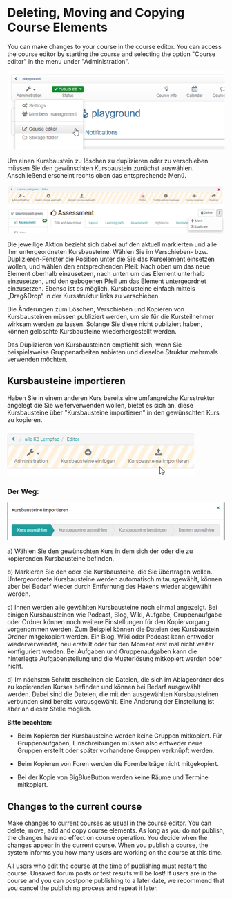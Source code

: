 # Deleting, Moving and Copying Course Elements

You can make changes to your course in the course editor. You can access the course editor by starting the course and selecting the option "Course editor"
in the menu under "Administration".

![](assets/course_editor_13.png)

Um einen Kursbaustein zu löschen zu duplizieren oder zu verschieben müssen Sie den gewünschten Kursbaustein zunächst auswählen. Anschließend erscheint rechts oben das entsprechende Menü.

![](assets/delete_move.png)

Die jeweilige Aktion bezieht sich dabei auf den aktuell markierten und alle ihm untergeordneten Kursbausteine. Wählen Sie im Verschieben- bzw.
Duplizieren-Fenster die Position unter die Sie das Kurselement einsetzen wollen, und wählen den entsprechenden Pfeil: Nach oben um das neue Element
oberhalb einzusetzen, nach unten um das Element unterhalb einzusetzen, und den
gebogenen Pfeil um das Element untergeordnet einzusetzen. Ebenso ist es möglich, Kursbausteine einfach mittels „Drag&Drop“ in der
Kursstruktur links zu verschieben.

Die Änderungen zum Löschen, Verschieben und Kopieren von Kursbausteinen müssen publiziert werden, um sie für die Kursteilnehmer wirksam werden zu lassen. Solange Sie diese nicht publiziert haben, können gelöschte Kursbausteine
wiederhergestellt werden.

Das Duplizieren von Kursbausteinen empfiehlt sich, wenn Sie beispielsweise
Gruppenarbeiten anbieten und dieselbe Struktur mehrmals verwenden möchten.

## Kursbausteine importieren

Haben Sie in einem anderen Kurs bereits eine umfangreiche Kursstruktur
angelegt die Sie weiterverwenden wollen, bietet es sich an, diese
Kursbausteine über "Kursbausteine importieren" in den gewünschten Kurs zu
kopieren.

![](assets/KB_importieren.png)

### Der Weg:

![](assets/Weg_importieren_KB.png)

a) Wählen Sie den gewünschten Kurs in dem sich der oder die zu kopierenden Kursbausteine befinden.

b) Markieren Sie den oder die Kursbausteine, die Sie übertragen wollen.
Untergeordnete Kursbausteine werden automatisch mitausgewählt, können aber bei
Bedarf wieder durch Entfernung des Hakens wieder abgewählt werden.

c) Ihnen werden alle gewählten Kursbausteine noch einmal angezeigt. Bei
einigen Kursbausteinen wie Podcast, Blog, Wiki, Aufgabe, Gruppenaufgabe oder
Ordner können noch weitere Einstellungen für den Kopiervorgang vorgenommen
werden. Zum Beispiel können die Dateien des Kursbaustein Ordner mitgekopiert
werden. Ein Blog, Wiki oder Podcast kann entweder wiederverwendet, neu
erstellt oder für den Moment erst mal nicht weiter konfiguriert werden. Bei Aufgaben und Gruppenaufgaben kann die hinterlegte Aufgabenstellung und die
Musterlösung mitkopiert werden oder nicht.

d) Im nächsten Schritt erscheinen die Dateien, die sich im Ablageordner des zu
kopierenden Kurses befinden und können bei Bedarf ausgewählt werden. Dabei
sind die Dateien, die mit den ausgewählten Kursbausteinen verbunden sind
bereits vorausgewählt. Eine Änderung der Einstellung ist aber an dieser Stelle
möglich.

**Bitte beachten:**

* Beim Kopieren der Kursbausteine werden keine Gruppen mitkopiert. Für Gruppenaufgaben, Einschreibungen müssen also entweder neue Gruppen erstellt oder später vorhandene Gruppen verknüpft werden.

* Beim Kopieren von Foren werden die Forenbeiträge nicht mitgekopiert. 

* Bei der Kopie von BigBlueButton werden keine Räume und Termine mitkopiert.
  

## Changes to the current course

Make changes to current courses as usual in the course editor. You can delete,
move, add and copy course elements. As long as you do not publish, the changes
have no effect on course operation. You decide when the changes appear in the
current course. When you publish a course, the system informs you how many
users are working on the course at this time.

All users who edit the course at the time of publishing must restart the
course. Unsaved forum posts or test results will be lost! If users are in the
course and you can postpone publishing to a later date, we recommend that you
cancel the publishing process and repeat it later.

  

